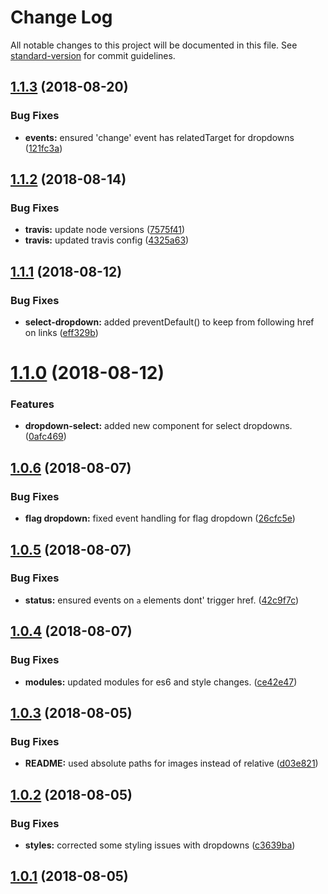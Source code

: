 # Change Log

All notable changes to this project will be documented in this file. See [standard-version](https://github.com/conventional-changelog/standard-version) for commit guidelines.

<a name="1.1.3"></a>
## [1.1.3](https://github.com/PierianDx/pdx-bootstrap/compare/v1.1.2...v1.1.3) (2018-08-20)


### Bug Fixes

* **events:** ensured 'change' event has relatedTarget for dropdowns ([121fc3a](https://github.com/PierianDx/pdx-bootstrap/commit/121fc3a))



<a name="1.1.2"></a>
## [1.1.2](https://github.com/PierianDx/pdx-bootstrap/compare/v1.1.1...v1.1.2) (2018-08-14)


### Bug Fixes

* **travis:** update node versions ([7575f41](https://github.com/PierianDx/pdx-bootstrap/commit/7575f41))
* **travis:** updated travis config ([4325a63](https://github.com/PierianDx/pdx-bootstrap/commit/4325a63))



<a name="1.1.1"></a>
## [1.1.1](https://github.com/PierianDx/pdx-bootstrap/compare/v1.1.0...v1.1.1) (2018-08-12)


### Bug Fixes

* **select-dropdown:** added preventDefault() to keep from following href on links ([eff329b](https://github.com/PierianDx/pdx-bootstrap/commit/eff329b))



<a name="1.1.0"></a>
# [1.1.0](https://github.com/PierianDx/pdx-bootstrap/compare/v1.0.6...v1.1.0) (2018-08-12)


### Features

* **dropdown-select:** added new component for select dropdowns. ([0afc469](https://github.com/PierianDx/pdx-bootstrap/commit/0afc469))



<a name="1.0.6"></a>
## [1.0.6](https://github.com/PierianDx/pdx-bootstrap/compare/v1.0.5...v1.0.6) (2018-08-07)


### Bug Fixes

* **flag dropdown:** fixed event handling for flag dropdown ([26cfc5e](https://github.com/PierianDx/pdx-bootstrap/commit/26cfc5e))



<a name="1.0.5"></a>
## [1.0.5](https://github.com/PierianDx/pdx-bootstrap/compare/v1.0.4...v1.0.5) (2018-08-07)


### Bug Fixes

* **status:** ensured events on `a` elements dont' trigger href. ([42c9f7c](https://github.com/PierianDx/pdx-bootstrap/commit/42c9f7c))



<a name="1.0.4"></a>
## [1.0.4](https://github.com/PierianDx/pdx-bootstrap/compare/v1.0.3...v1.0.4) (2018-08-07)


### Bug Fixes

* **modules:** updated modules for es6 and style changes. ([ce42e47](https://github.com/PierianDx/pdx-bootstrap/commit/ce42e47))



<a name="1.0.3"></a>
## [1.0.3](https://github.com/PierianDx/pdx-bootstrap/compare/v1.0.2...v1.0.3) (2018-08-05)


### Bug Fixes

* **README:** used absolute paths for images instead of relative ([d03e821](https://github.com/PierianDx/pdx-bootstrap/commit/d03e821))



<a name="1.0.2"></a>
## [1.0.2](https://github.com/PierianDx/pdx-bootstrap/compare/v1.0.1...v1.0.2) (2018-08-05)


### Bug Fixes

* **styles:** corrected some styling issues with dropdowns ([c3639ba](https://github.com/PierianDx/pdx-bootstrap/commit/c3639ba))



<a name="1.0.1"></a>
## [1.0.1](https://github.com/PierianDx/pdx-bootstrap/compare/v1.0.0...v1.0.1) (2018-08-05)

